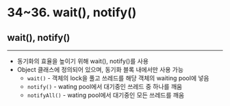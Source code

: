 # 34~36. wait(), notify()

## wait(), notify()

---

- 동기화의 효율을 높이기 위해 wait(), notify()를 사용
- Object 클래스에 정의되어 있으며, 동기화 블록 내에서만 사용 가능
    - `wait()` - 객체의 lock을 풀고 쓰레드를 해당 객체의 waiting pool에 넣음
    - `notify()` - wating pool에서 대기중인 쓰레드 중 하나를 깨움
    - `notifyAll()` - wating pool에서 대기중인 모든 쓰레드를 깨움